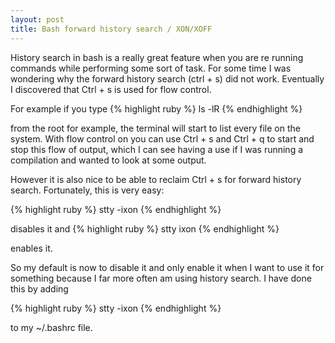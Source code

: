 ```yaml
---
layout: post
title: Bash forward history search / XON/XOFF
---
```

History search in bash is a really great feature when you are re running commands while performing some sort of task. For some time I was wondering why the forward history search (ctrl + s) did not work. Eventually I discovered that Ctrl + s is used for flow control.

For example if you type
{% highlight ruby %}
ls -lR
{% endhighlight %}

from the root for example, the terminal will start to list every file on the system. With flow control on you can use Ctrl + s and Ctrl + q to start and stop this flow of output, which I can see having a use if I was running a compilation and wanted to look at some output.

However it is also nice to be able to reclaim Ctrl + s for forward history search. Fortunately, this is very easy:

{% highlight ruby %}
stty -ixon
{% endhighlight %}

disables it and
{% highlight ruby %}
stty ixon
{% endhighlight %}

enables it.

So my default is now to disable it and only enable it when I want to use it for something because I far more often am using history search. I have done this by adding

{% highlight ruby %}
stty -ixon
{% endhighlight %}

to my ~/.bashrc file.
